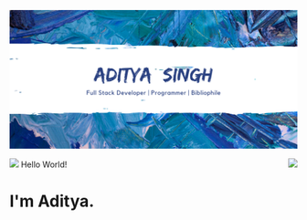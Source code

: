 ![Cover](assets/cover.png)

<img src="https://raw.githubusercontent.com/MartinHeinz/MartinHeinz/master/wave.gif" width="30px"> Hello World! <img align="right" src="https://visitor-badge.laobi.icu/badge?page_id=adityasingh2509.adityasingh2509"/>

# I'm Aditya.

<!--
**adityasingh2509/adityasingh2509** is a ✨ _special_ ✨ repository because its `README.md` (this file) appears on your GitHub profile.

Here are some ideas to get you started:

- 🔭 I’m currently working on ...
- 🌱 I’m currently learning ...
- 👯 I’m looking to collaborate on ...
- 🤔 I’m looking for help with ...
- 💬 Ask me about ...
- 📫 How to reach me: ...
- 😄 Pronouns: ...
- ⚡ Fun fact: ...
-->
